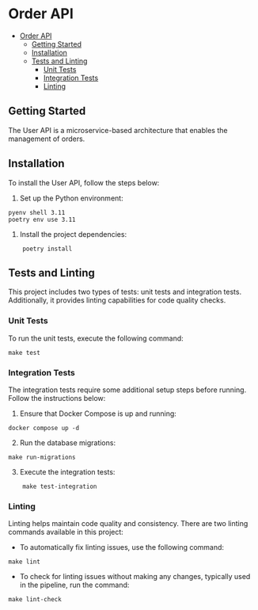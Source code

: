 # Order API

- [Order API](#order-api)
  - [Getting Started](#getting-started)
  - [Installation](#installation)
  - [Tests and Linting](#tests-and-linting)
    - [Unit Tests](#unit-tests)
    - [Integration Tests](#integration-tests)
    - [Linting](#linting)

## Getting Started

The User API is a microservice-based architecture that enables the management of orders.

## Installation

To install the User API, follow the steps below:

1. Set up the Python environment:

```shell
pyenv shell 3.11
poetry env use 3.11
```

1. Install the project dependencies:

```shell
    poetry install
```

## Tests and Linting

This project includes two types of tests: unit tests and integration tests. Additionally, it provides linting capabilities for code quality checks.

### Unit Tests

To run the unit tests, execute the following command:

```shell
make test
```

### Integration Tests

The integration tests require some additional setup steps before running. Follow the instructions below:

1. Ensure that Docker Compose is up and running:

```shell
docker compose up -d
```

2. Run the database migrations:

```shell
make run-migrations
```

3. Execute the integration tests:

```shell
    make test-integration
```

### Linting

Linting helps maintain code quality and consistency. There are two linting commands available in this project:

- To automatically fix linting issues, use the following command:

```shell
make lint
```

- To check for linting issues without making any changes, typically used in the pipeline, run the command:

```shell
make lint-check
```
